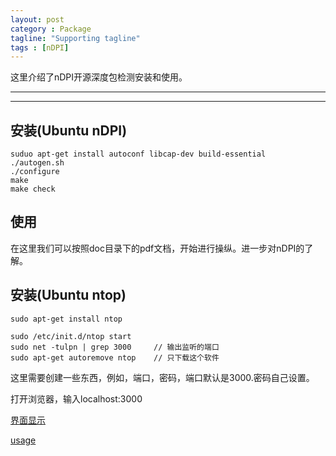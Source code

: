 ```yaml
---
layout: post
category : Package
tagline: "Supporting tagline"
tags : [nDPI]
---
```


这里介绍了nDPI开源深度包检测安装和使用。

---
<!--more-->
---


## 安装(Ubuntu nDPI)

	suduo apt-get install autoconf libcap-dev build-essential
	./autogen.sh
	./configure
	make
	make check

## 使用

在这里我们可以按照doc目录下的pdf文档，开始进行操纵。进一步对nDPI的了解。


## 安装(Ubuntu ntop)

	sudo apt-get install ntop

	sudo /etc/init.d/ntop start
	sudo net -tulpn | grep 3000		// 输出监听的端口
	sudo apt-get autoremove ntop	// 只下载这个软件

这里需要创建一些东西，例如，端口，密码，端口默认是3000.密码自己设置。

打开浏览器，输入localhost:3000

[界面显示](https://www.maketecheasier.com/install-configure-ntop/)

[usage](https://mbrownnyc.wordpress.com/2011/12/19/install-configure-and-use-ntop-to-monitor-traffic/)

##
